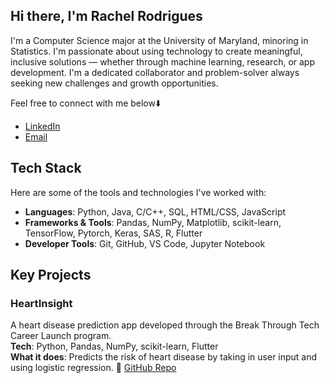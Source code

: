 ## Hi there, I'm Rachel Rodrigues
I'm a Computer Science major at the University of Maryland, minoring in Statistics. I'm passionate about using technology to create meaningful, inclusive solutions — whether through machine learning, research, or app development. I'm a dedicated collaborator and problem-solver always seeking new challenges and growth opportunities.

Feel free to connect with me below⬇️
- [LinkedIn](https://www.linkedin.com/in/your-linkedin-username/)
- [Email](mailto:rachelmarianr@gmail.com)

## Tech Stack

Here are some of the tools and technologies I've worked with:

- **Languages**: Python, Java, C/C++, SQL, HTML/CSS, JavaScript
- **Frameworks & Tools**: Pandas, NumPy, Matplotlib, scikit-learn, TensorFlow, Pytorch, Keras, SAS, R, Flutter
- **Developer Tools**: Git, GitHub, VS Code, Jupyter Notebook

## Key Projects

### HeartInsight  
A heart disease prediction app developed through the Break Through Tech Career Launch program.  
**Tech**: Python, Pandas, NumPy, scikit-learn, Flutter  
**What it does**: Predicts the risk of heart disease by taking in user input and using logistic regression.
🔗 [GitHub Repo](https://github.com/rachelrodrigues/HeartInsight)
<!--
**rachelrodrigues/rachelrodrigues** is a ✨ _special_ ✨ repository because its `README.md` (this file) appears on your GitHub profile.

Here are some ideas to get you started:

- 🔭 I’m currently working on ...
- 🌱 I’m currently learning ...
- 👯 I’m looking to collaborate on ...
- 🤔 I’m looking for help with ...
- 💬 Ask me about ...
- 📫 How to reach me: ...
- 😄 Pronouns: ...
- ⚡ Fun fact: ...
-->
